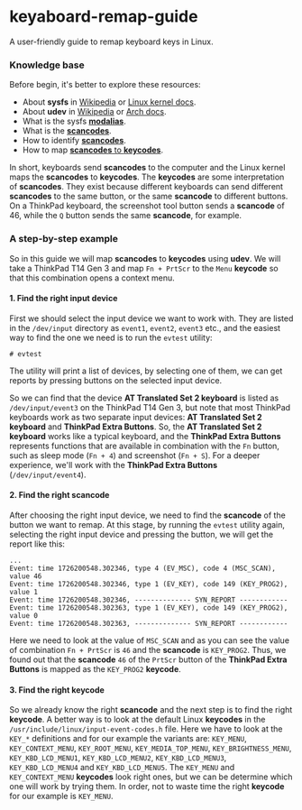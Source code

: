 # keyaboard-remap-guide
A user-friendly guide to remap keyboard keys in Linux.

### Knowledge base

Before begin, it's better to explore these resources:
- About **sysfs** in [Wikipedia](https://en.wikipedia.org/wiki/Sysfs) or [Linux kernel docs](https://www.kernel.org/doc/html/v6.11-rc4/filesystems/sysfs.html).
- About **udev** in [Wikipedia](https://en.wikipedia.org/wiki/Udev) or [Arch docs](https://wiki.archlinux.org/title/Udev).
- What is the sysfs [**modalias**](https://wiki.archlinux.org/title/Modalias).
- What is the [**scancodes**](https://en.wikipedia.org/wiki/Scancode).
- How to identify [**scancodes**](https://wiki.archlinux.org/title/Keyboard_input).
- How to map [**scancodes** to **keycodes**](https://wiki.archlinux.org/title/Map_scancodes_to_keycodes).

In short, keyboards send **scancodes** to the computer and the Linux kernel maps the **scancodes** to **keycodes**. The **keycodes** are some interpretation of **scancodes**. They exist because different keyboards can send different **scancodes** to the same button, or the same **scancode** to different buttons. On a ThinkPad keyboard, the screenshot tool button sends a **scancode** of 46, while the `Q` button sends the same **scancode**, for example.

### A step-by-step example

So in this guide we will map **scancodes** to **keycodes** using **udev**. We will take a ThinkPad T14 Gen 3 and map `Fn + PrtScr` to the `Menu` **keycode** so that this combination opens a context menu.

#### 1. Find the right input device

First we should select the input device we want to work with. They are listed in the `/dev/input` directory as `event1`, `event2`, `event3` etc., and the easiest way to find the one we need is to run the `evtest` utility:
```
# evtest
```
The utility will print a list of devices, by selecting one of them, we can get reports by pressing buttons on the selected input device.

So we can find that the device **AT Translated Set 2 keyboard** is listed as `/dev/input/event3` on the ThinkPad T14 Gen 3, but note that most ThinkPad keyboards work as two separate input devices: **AT Translated Set 2 keyboard** and **ThinkPad Extra Buttons**. So, the **AT Translated Set 2 keyboard** works like a typical keyboard, and the **ThinkPad Extra Buttons** represents functions that are available in combination with the `Fn` button, such as sleep mode (`Fn + 4`) and screenshot (`Fn + S`). For a deeper experience, we'll work with the **ThinkPad Extra Buttons** (`/dev/input/event4`).

#### 2. Find the right scancode

After choosing the right input device, we need to find the **scancode** of the button we want to remap. At this stage, by running the `evtest` utility again, selecting the right input device and pressing the button, we will get the report like this:
```
...
Event: time 1726200548.302346, type 4 (EV_MSC), code 4 (MSC_SCAN), value 46
Event: time 1726200548.302346, type 1 (EV_KEY), code 149 (KEY_PROG2), value 1
Event: time 1726200548.302346, -------------- SYN_REPORT ------------
Event: time 1726200548.302363, type 1 (EV_KEY), code 149 (KEY_PROG2), value 0
Event: time 1726200548.302363, -------------- SYN_REPORT ------------
```
Here we need to look at the value of `MSC_SCAN` and as you can see the value of combination `Fn + PrtScr` is `46` and the **scancode** is `KEY_PROG2`. Thus, we found out that the **scancode** `46` of the `PrtScr` button of the **ThinkPad Extra Buttons** is mapped as the `KEY_PROG2` **keycode**.

#### 3. Find the right keycode

So we already know the right **scancode** and the next step is to find the right **keycode**. A better way is to look at the default Linux **keycodes** in the `/usr/include/linux/input-event-codes.h` file. Here we have to look at the `KEY_*` definitions and for our example the variants are: `KEY_MENU`, `KEY_CONTEXT_MENU`, `KEY_ROOT_MENU`, `KEY_MEDIA_TOP_MENU`, `KEY_BRIGHTNESS_MENU`, `KEY_KBD_LCD_MENU1`, `KEY_KBD_LCD_MENU2`, `KEY_KBD_LCD_MENU3`, `KEY_KBD_LCD_MENU4` and `KEY_KBD_LCD_MENU5`. The `KEY_MENU` and `KEY_CONTEXT_MENU` **keycodes** look right ones, but we can be determine which one will work by trying them. In order, not to waste time the right **keycode** for our example is `KEY_MENU`.
